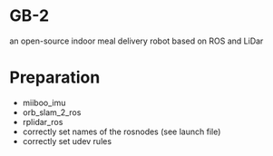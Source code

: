 # GB-2
an open-source indoor meal delivery robot based on ROS and LiDar

# Preparation
- miiboo_imu
- orb_slam_2_ros
- rplidar_ros
- correctly set names of the rosnodes (see launch file)
- correctly set udev rules


